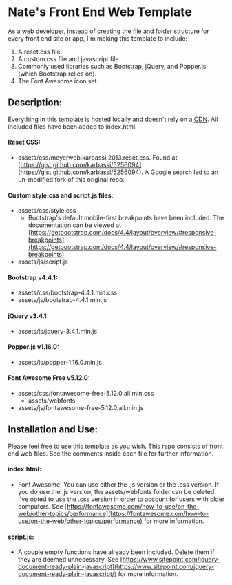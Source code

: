 # Nate's Front End Web Template

As a web developer, instead of creating the file and folder structure for every front end site or app, I'm making this template to include:
1. A reset.css file.
2. A custom css file and javascript file.
3. Commonly used libraries such as Bootstrap, jQuery, and Popper.js (which Bootstrap relies on).
4. The Font Awesome icon set.

## Description:

Everything in this template is hosted locally and doesn't rely on a [CDN](https://www.cloudflare.com/learning/cdn/what-is-a-cdn/). All included files have been added to index.html.

#### Reset CSS:
* assets/css/meyerweb.karbassi.2013.reset.css. Found at [https://gist.github.com/karbassi/5256094](https://gist.github.com/karbassi/5256094). A Google search led to an un-modified fork of this original repo.

#### Custom style.css and script.js files:
* assets/css/style.css
  * Bootstrap's default mobile-first breakpoints have been included. The documentation can be viewed at [https://getbootstrap.com/docs/4.4/layout/overview/#responsive-breakpoints](https://getbootstrap.com/docs/4.4/layout/overview/#responsive-breakpoints).
* assets/js/script.js

#### Bootstrap v4.4.1:
* assets/css/bootstrap-4.4.1.min.css
* assets/js/bootstrap-4.4.1.min.js

#### jQuery v3.4.1:
* assets/js/jquery-3.4.1.min.js

#### Popper.js v1.16.0:
* assets/js/popper-1.16.0.min.js

#### Font Awesome Free v5.12.0:
* assets/css/fontawesome-free-5.12.0.all.min.css
  * assets/webfonts
* assets/js/fontawesome-free-5.12.0.all.min.js

## Installation and Use:

Please feel free to use this template as you wish. This repo consists of front end web files. See the comments inside each file for further information.

#### index.html:
* Font Awesome: You can use either the .js version or the .css version. If you do use the .js version, the assets/webfonts folder can be deleted. I've opted to use the .css version in order to account for users with older computers. See [https://fontawesome.com/how-to-use/on-the-web/other-topics/performance](https://fontawesome.com/how-to-use/on-the-web/other-topics/performance) for more information.

#### script.js:
* A couple empty functions have already been included. Delete them if they are deemed unnecessary. See [https://www.sitepoint.com/jquery-document-ready-plain-javascript](https://www.sitepoint.com/jquery-document-ready-plain-javascript/) for more information.
